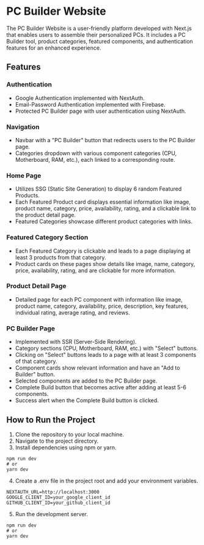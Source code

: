 # PC Builder Website
The PC Builder Website is a user-friendly platform developed with Next.js that enables users to assemble their personalized PCs. It includes a PC Builder tool, product categories, featured components, and authentication features for an enhanced experience.

## Features

### Authentication
- Google Authentication implemented with NextAuth.
- Email-Password Authentication implemented with Firebase.
- Protected PC Builder page with user authentication using NextAuth.

### Navigation
- Navbar with a "PC Builder" button that redirects users to the PC Builder page.
- Categories dropdown with various component categories (CPU, Motherboard, RAM, etc.), each linked to a corresponding route.

### Home Page
- Utilizes SSG (Static Site Generation) to display 6 random Featured Products.
- Each Featured Product card displays essential information like image, product name, category, price, availability, rating, and a clickable link to the product detail page.
- Featured Categories showcase different product categories with links.

### Featured Category Section
- Each Featured Category is clickable and leads to a page displaying at least 3 products from that category.
- Product cards on these pages show details like image, name, category, price, availability, rating, and are clickable for more information.

### Product Detail Page
- Detailed page for each PC component with information like image, product name, category, availability, price, description, key features, individual rating, average rating, and reviews.


### PC Builder Page
- Implemented with SSR (Server-Side Rendering).
- Category sections (CPU, Motherboard, RAM, etc.) with "Select" buttons.
- Clicking on "Select" buttons leads to a page with at least 3 components of that category.
- Component cards show relevant information and have an "Add to Builder" button.
- Selected components are added to the PC Builder page.
- Complete Build button that becomes active after adding at least 5-6 components.
- Success alert when the Complete Build button is clicked.


## How to Run the Project
1. Clone the repository to your local machine.
2. Navigate to the project directory.
3. Install dependencies using npm or yarn.
```
npm run dev
# or
yarn dev
```
4. Create a .env file in the project root and add your environment variables.
``` 
NEXTAUTH_URL=http://localhost:3000
GOOGLE_CLIENT_ID=your_google_client_id
GITHUB_CLIENT_ID=your_github_client_id 
```
5. Run the development server.
``` 
npm run dev
# or
yarn dev
```

